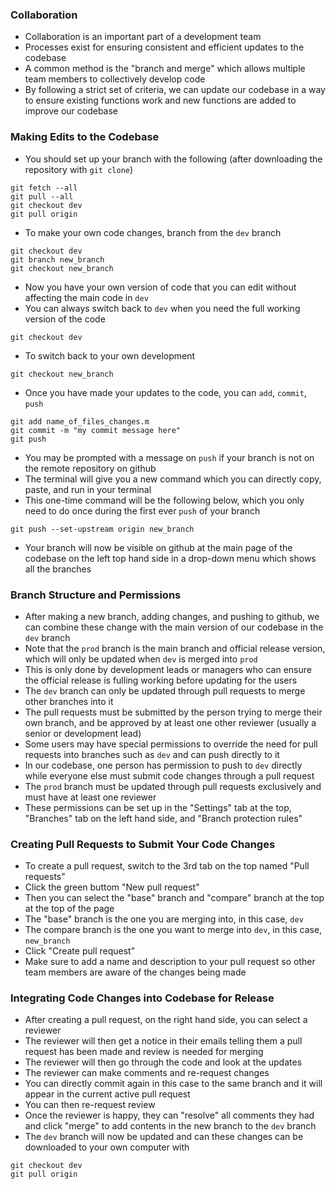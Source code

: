 ### Collaboration
- Collaboration is an important part of a development team
- Processes exist for ensuring consistent and efficient updates to the codebase
- A common method is the "branch and merge" which allows multiple team members to collectively develop code
- By following a strict set of criteria, we can update our codebase in a way to ensure existing functions work and new functions are added to improve our codebase

### Making Edits to the Codebase
- You should set up your branch with the following (after downloading the repository with  ```git clone```)
```
git fetch --all
git pull --all
git checkout dev
git pull origin
```

- To make your own code changes, branch from the ```dev``` branch
```
git checkout dev
git branch new_branch
git checkout new_branch
```

- Now you have your own version of code that you can edit without affecting the main code in ```dev```
- You can always switch back to ```dev``` when you need the full working version of the code
```
git checkout dev
```

- To switch back to your own development
```
git checkout new_branch
```

- Once you have made your updates to the code, you can ```add```, ```commit```, ```push```
```
git add name_of_files_changes.m
git commit -m "my commit message here"
git push
```

- You may be prompted with a message on ```push``` if your branch is not on the remote repository on github
- The terminal will give you a new command which you can directly copy, paste, and run in your terminal
- This one-time command will be the following below, which you only need to do once during the first ever  ```push``` of your branch
```
git push --set-upstream origin new_branch
```

- Your branch will now be visible on github at the main page of the codebase on the left top hand side in a drop-down menu which shows all the branches

### Branch Structure and Permissions
- After making a new branch, adding changes, and pushing to github, we can combine these change with the main version of our codebase in the ```dev``` branch
- Note that the ```prod``` branch is the main branch and official release version, which will only be updated when ```dev``` is merged into ```prod```
- This is only done by development leads or managers who can ensure the official release is fulling working before updating for the users
- The ```dev``` branch can only be updated through pull requests to merge other branches into it
- The pull requests must be submitted by the person trying to merge their own branch, and be approved by at least one other reviewer (usually a senior or development lead)
- Some users may have special permissions to override the need for pull requests into branches such as ```dev``` and can push directly to it
- In our codebase, one person has permission to push to ```dev``` directly while everyone else must submit code changes through a pull request
- The ```prod``` branch must be updated through pull requests exclusively and must have at least one reviewer
- These permissions can be set up in the "Settings" tab at the top, "Branches" tab on the left hand side, and "Branch protection rules"

### Creating Pull Requests to Submit Your Code Changes
- To create a pull request, switch to the 3rd tab on the top named "Pull requests"
- Click the green buttom "New pull request"
- Then you can select the "base" branch and "compare" branch at the top at the top of the page
- The "base" branch is the one you are merging into, in this case, ```dev```
- The compare branch is the one you want to merge into ```dev```, in this case, ```new_branch```
- Click "Create pull request"
- Make sure to add a name and description to your pull request so other team members are aware of the changes being made

### Integrating Code Changes into Codebase for Release
- After creating a pull request, on the right hand side, you can select a reviewer
- The reviewer will then get a notice in their emails telling them a pull request has been made and review is needed for merging
- The reviewer will then go through the code and look at the updates
- The reviewer can make comments and re-request changes
- You can directly commit again in this case to the same branch and it will appear in the current active pull request
- You can then re-request review
- Once the reviewer is happy, they can "resolve" all comments they had and click "merge" to add contents in the new branch to the ```dev``` branch
- The ```dev``` branch will now be updated and can these changes can be downloaded to your own computer with
```
git checkout dev
git pull origin
```
